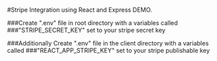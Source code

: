 #Stripe Integration using React and Express DEMO.

###Create ".env" file in root directory with a variables called
###"STRIPE_SECRET_KEY" set to your stripe secret key

###Additionally Create ".env" file in the client directory with a variables called
###"REACT_APP_STRIPE_KEY" set to your stripe publishable key